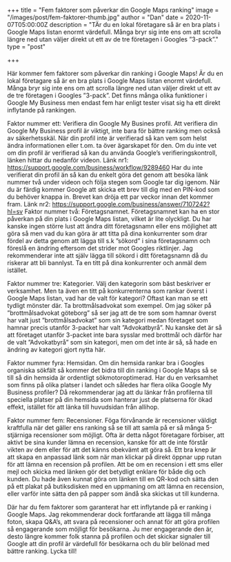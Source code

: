+++
title = "Fem faktorer som påverkar din Google Maps ranking"
image = "/images/post/fem-faktorer-thumb.jpg"
author = "Dan"
date = 2020-11-07T05:00:00Z
description = "TÄr du en lokal företagare så är en bra plats i Google Maps listan enormt värdefull. Många bryr sig inte ens om att scrolla längre ned utan väljer direkt ut ett av de tre företagen i Googles ”3-pack”."
type = "post"

+++

Här kommer fem faktorer som påverkar din ranking i Google Maps!
Är du en lokal företagare så är en bra plats i Google Maps listan enormt värdefull. Många bryr sig inte ens om att scrolla längre ned utan väljer direkt ut ett av de tre företagen i Googles ”3-pack”.
Det finns många olika funktioner i Google My Business men endast fem har enligt tester visat sig ha ett direkt inflytande på rankingen. 

Faktor nummer ett:
Verifiera din Google My Busines profil.
Att verifiera din Google My Business profil är viktigt, inte bara för bättre ranking men också av säkerhetsskäl. När din profil inte är verifierad så kan vem som helst ändra informationen eller t.om. ta över ägarskapet för den. 
Om du inte vet om din profil är verifierad så kan du använda Google’s verifieringskontroll, länken hittar du nedanför videon. 
Länk nr1: https://support.google.com/business/workflow/9289460
Har du inte verifierat din profil än så kan du enkelt göra det  genom att besöka länk nummer två under videon och följa stegen som Google tar dig igenom. När du är färdig kommer Google att skicka ett brev till dig med en PIN-kod som du behöver knappa in. Brevet kan dröja ett par veckor innan det kommer fram.
Länk nr2: https://support.google.com/business/answer/7107242?hl=sv
Faktor nummer två:
Företagsnamnet. 
Företagsnamnet kan ha en stor påverkan på din plats i Google Maps listan, vilket är lite olyckligt.
Du har kanske ingen större lust att ändra ditt företagsnamn eller ens möjlighet att göra så men vad du kan göra är att titta på dina konkurrenter som drar fördel av detta genom att lägga till s.k ”sökord” i sina företagsnamn och föreslå en ändring eftersom det strider mot Googles riktlinjer. 
Jag rekommenderar inte att själv lägga till sökord i ditt företagsnamn då du riskerar att bli bannlyst. Ta en titt på dina konkurrenter och anmäl dem istället.

Faktor nummer tre:
Kategorier.
 Välj den kategorin som bäst beskriver er verksamhet. Men ta även en titt på konkurrenterna som rankar överst i Google Maps listan, vad har de valt för kategori? Oftast kan man se ett tydligt mönster där. 
Ta brottmålsadvokat som exempel.
 Om jag söker på ”brottmålsadvokat göteborg” så ser jag att de tre som som hamnar överst har valt just ”brottmålsadvokat” som sin kategori medan företaget som hamnar precis utanför 3-packet har valt ”Advokatbyrå”.
Nu kanske det är så att företaget utanför 3-packet inte bara sysslar med brottmål  och därför har de valt ”Advokatbyrå” som sin kategori, men om det inte är så, så hade en ändring av kategori gjort nytta här.


Faktor nummer fyra:
Hemsidan.
Om din hemsida rankar bra i Googles organiska sökfält så kommer det bidra till din ranking i Google Maps så se till så din hemsida är ordentligt sökmotoroptimerad. 
Har du en verksamhet som finns på olika platser i landet och således har flera olika Google My Business profiler? Då rekommenderar jag att du länkar från profilerna till speciella platser på din hemsida som hanterar just de platserna för ökad effekt, istället för att länka till huvudsidan från allihop. 

Faktor nummer fem:
Recensioner.
Föga förvånande är recensioner väldigt kraftfulla när det gäller ens ranking så se till att samla på er så många 5-stjärniga recensioner som möjligt. 
Ofta är detta något företagare förbiser, att aktivt be sina kunder lämna en recension, kanske för att de inte förstår vikten av dem eller för att det känns obekvämt att göra så. 
Ett bra knep är att skapa en anpassad länk som när man klickar på direkt öppnar upp rutan för att lämna en recension på profilen. 
Att be om en recension i ett sms eller mejl och skicka med länken gör det betydligt enklare för både dig och kunden.
Du hade även kunnat göra om länken till en QR-kod och sätta den på ett plakat på butiksdisken med en uppmaning om att lämna en recension, eller varför inte sätta den på papper som ändå ska skickas ut till kunderna.

Där har du fem faktorer som garanterat har ett inflytande på er ranking i Google Maps. 
Jag rekommenderar dock fortfarande att lägga till många foton, skapa Q&A’s, att svara på recensioner och annat för att göra profilen så engagerande som möjligt för besökarna.
Ju mer engagerande den är, desto längre kommer folk stanna på profilen och det skickar signaler till Google att din profil är värdefull för besökarna och du blir belönad med bättre ranking.
Lycka till!




	















